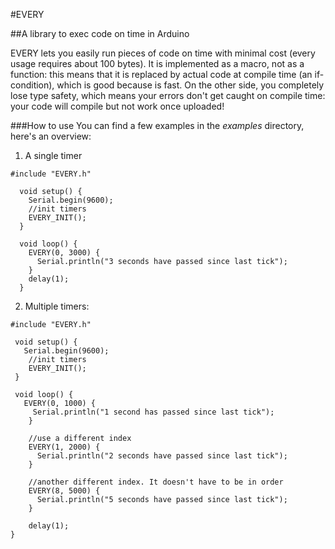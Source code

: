 #EVERY

##A library to exec code on time in Arduino

EVERY lets you easily run pieces of code on time with minimal cost (every usage requires about 100 bytes). It is implemented as a macro, not as a function: this means that it is replaced by actual code at compile time (an if-condition), which is good because is fast. On the other side, you completely lose type safety, which means your errors don't get caught on compile time: your code will compile but not work once uploaded!

###How to use
You can find a few examples in the *examples* directory, here's an overview:

 1. A single timer
 <pre><code>#include "EVERY.h"

  void setup() {
    Serial.begin(9600);
    //init timers
    EVERY_INIT();
  }

  void loop() {  
    EVERY(0, 3000) {
      Serial.println("3 seconds have passed since last tick");
    }
    delay(1);
  }</code></pre>
  
 2. Multiple timers:
 <pre><code>#include "EVERY.h"

 void setup() {
   Serial.begin(9600);
    //init timers
    EVERY_INIT();
 }

 void loop() {  
   EVERY(0, 1000) {
     Serial.println("1 second has passed since last tick");
    }
  
    //use a different index
    EVERY(1, 2000) {
      Serial.println("2 seconds have passed since last tick");
    }
   
    //another different index. It doesn't have to be in order
    EVERY(8, 5000) {
      Serial.println("5 seconds have passed since last tick");
    }
   
    delay(1);
}</code></pre>
